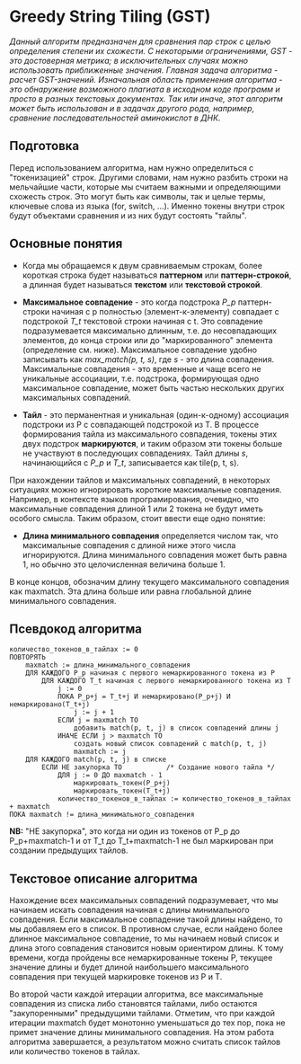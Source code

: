 # Greedy String Tiling (GST)

_Данный алгоритм предназначен для сравнения пар строк с целью определения степени их схожести. С некоторыми ограничениями, GST - это достоверная метрика; в исключительных случаях можно использовать приближенные значения. Главная задача алгоритма - расчет GST-значений. Изначальная область применения алгоритма - это обнаружение возможного плагиата в исходном коде программ и просто в разных текстовых документах. Так или иначе, этот алгоритм может быть использован и в задачах другого рода, например, сравнение последовательностей аминокислот в ДНК._

## Подготовка

Перед использованием алгоритма, нам нужно определиться с "токенизацией" строк. Другими словами, нам нужно разбить строки на мельчайшие части, которые мы считаем важными и определяющими схожесть строк. Это могут быть как символы, так и целые термы, ключевые слова из языка (for, switch, ...). Именно токены внутри строк будут объектами сравнения и из них будут состоять "тайлы".

## Основные понятия

* Когда мы обращаемся к двум сравниваемым строкам, более короткая строка будет называться __паттерном__ или __паттерн-строкой__, а длинная будет называться __текстом__ или __текстовой строкой__.

* __Максимальное совпадение__ - это когда подстрока _P_p_ паттерн-строки начиная с p полностью  (элемент-к-элементу) совпадает с подстрокой _T_t_ текстовой строки начиная с t. Это совпадение подразумевается максимально длинным, т.е. до несовпадающих элементов, до конца строки или до "маркированного" элемента (определение см. ниже). Максимальное совпадение удобно записывать как _max_match(p, t, s)_, где _s_ - это длина совпадения. Максимальные совпадения - это временные и чаще всего не уникальные ассоциации, т.е. подстрока, формирующая одно максимальное совпадение, может быть частью нескольких других максимальных совпадений.

* __Тайл__ - это перманентная и уникальная (один-к-одному) ассоциация подстроки из P с совпадающей подстрокой из T. В процессе формирования тайла из максимального совпадения, токены этих двух подстрок __маркируются__, и таким образом эти токены больше не участвуют в последующих совпадениях. Тайл длины _s_, начинающийся с _P_p_ и _T_t_, записывается как tile(p, t, s).

При нахождении тайлов и максимальных совпадений, в некоторых ситуациях можно игнорировать короткие максимальные совпадения. Например, в контексте языков програмирования, очевидно, что максимальные совпадения длиной 1 или 2 токена не будут иметь особого смысла. Таким образом, стоит ввести еще одно понятие:

* __Длина минимального совпадения__ определяется числом так, что максимальные совпадения с длиной ниже этого числа игнорируются. Длина минимального совпадения может быть равна 1, но обычно это целочисленная величина больше 1.

В конце концов, обозначим длину текущего максимального совпадения как maxmatch. Эта длина больше или равна глобальной длине минимального совпадения.

## Псевдокод алгоритма

```
количество_токенов_в_тайлах := 0
ПОВТОРЯТЬ
    maxmatch := длина_минимального_совпадения
    ДЛЯ КАЖДОГО P_p начиная с первого немаркированного токена из P
        ДЛЯ КАЖДОГО T_t начиная с первого немаркированного токена из T
            j := 0
            ПОКА P_p+j = T_t+j И немаркировано(P_p+j) И немаркировано(T_t+j)
                j := j + 1
            ЕСЛИ j = maxmatch ТО 
                добавить match(p, t, j) в список совпадений длины j
            ИНАЧЕ ЕСЛИ j > maxmatch ТО 
                создать новый список совпадений с match(p, t, j)
                maxmatch := j
    ДЛЯ КАЖДОГО match(p, t, j) в списке
        ЕСЛИ НЕ закупорка ТО           /* Создание нового тайла */
            ДЛЯ j := 0 ДО maxmatch - 1
                маркировать_токен(P_p+j)
                маркировать_токен(T_t+j)
            количество_токенов_в_тайлах := количество_токенов_в_тайлах + maxmatch
ПОКА maxmatch != длина_минимального_совпадения
```

__NB:__ "НЕ закупорка", это когда ни один из токенов от P_p до P_p+maxmatch-1 и от T_t до T_t+maxmatch-1 не был маркирован при создании предыдущих тайлов.

## Текстовое описание алгоритма

Нахождение всех максимальных совпадений подразумевает, что мы начинаем искать совпадения начиная с длины минимального совпадения. Если максимальное совпадение такой длины найдено, то мы добавляем его в список. В противном случае, если найдено более длинное максимальное совпадение, то мы начинаем новый список и длина этого совпадения становится новым ориентиром длины. К тому времени, когда пройдены все немаркированные токены P, текущее значение длины и будет длиной наибольшего максимального совпадения при текущей маркировке токенов из P и T.

Во второй части каждой итерации алгоритма, все максимальные совпадения из списка либо становятся тайлами, либо остаются "закупоренными" предыдущими тайлами. Отметим, что при каждой итерации maxmatch будет монотонно уменьшаться до тех пор, пока не примет значение длины минимального совпадения. На этом работа алгоритма завершается, а результатом можно считать список тайлов или количество токенов в тайлах.